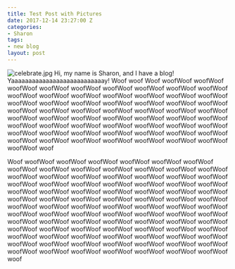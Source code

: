 ```yaml
---
title: Test Post with Pictures
date: 2017-12-14 23:27:00 Z
categories:
- Sharon
tags:
- new blog
layout: post
---
```


![celebrate.jpg](/uploads/celebrate.jpg) Hi, my name is Sharon, and I have a blog! Yaaaaaaaaaaaaaaaaaaaaaaaaaaay! Woof woof Woof woofWoof woofWoof woofWoof woofWoof woofWoof woofWoof woofWoof woofWoof woofWoof woofWoof woofWoof woofWoof woofWoof woofWoof woofWoof woofWoof woofWoof woofWoof woofWoof woofWoof woofWoof woofWoof woofWoof woofWoof woofWoof woofWoof woofWoof woofWoof woofWoof woofWoof woofWoof woofWoof woofWoof woofWoof woofWoof woofWoof woofWoof woofWoof woofWoof woofWoof woofWoof woofWoof woofWoof woofWoof woofWoof woofWoof woofWoof woofWoof woofWoof woofWoof woofWoof woofWoof woofWoof woofWoof woofWoof woofWoof woofWoof woofWoof woofWoof woof

Woof woofWoof woofWoof woofWoof woofWoof woofWoof woofWoof woofWoof woofWoof woofWoof woofWoof woofWoof woofWoof woofWoof woofWoof woofWoof woofWoof woofWoof woofWoof woofWoof woofWoof woofWoof woofWoof woofWoof woofWoof woofWoof woofWoof woofWoof woofWoof woofWoof woofWoof woofWoof woofWoof woofWoof woofWoof woofWoof woofWoof woofWoof woofWoof woofWoof woofWoof woofWoof woofWoof woofWoof woofWoof woofWoof woofWoof woofWoof woofWoof woofWoof woofWoof woofWoof woofWoof woofWoof woofWoof woofWoof woofWoof woofWoof woofWoof woofWoof woofWoof woofWoof woofWoof woofWoof woofWoof woofWoof woofWoof woofWoof woofWoof woofWoof woofWoof woofWoof woofWoof woofWoof woofWoof woofWoof woofWoof woofWoof woofWoof woofWoof woofWoof woofWoof woofWoof woofWoof woofWoof woofWoof woofWoof woofWoof woofWoof woofWoof woofWoof woof